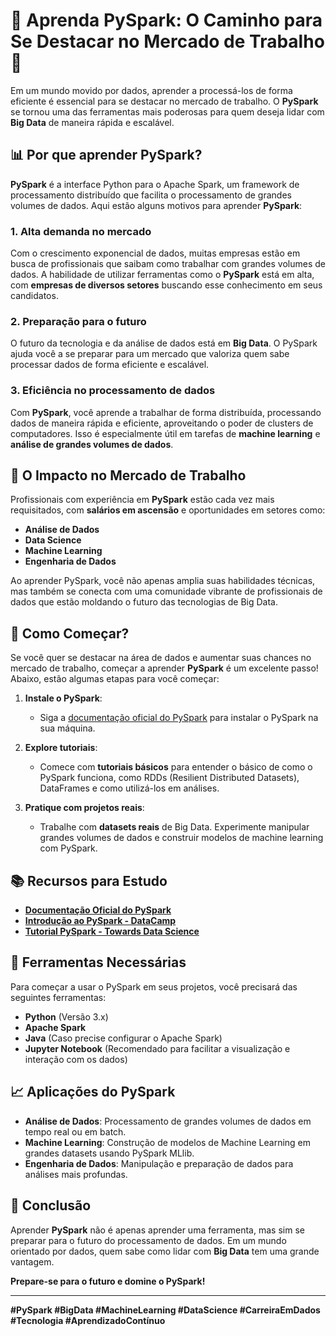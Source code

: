 
# 🚀 Aprenda PySpark: O Caminho para Se Destacar no Mercado de Trabalho 🚀

Em um mundo movido por dados, aprender a processá-los de forma eficiente é essencial para se destacar no mercado de trabalho. O **PySpark** se tornou uma das ferramentas mais poderosas para quem deseja lidar com **Big Data** de maneira rápida e escalável.

## 📊 Por que aprender PySpark?

**PySpark** é a interface Python para o Apache Spark, um framework de processamento distribuído que facilita o processamento de grandes volumes de dados. Aqui estão alguns motivos para aprender **PySpark**:

### 1. **Alta demanda no mercado**
Com o crescimento exponencial de dados, muitas empresas estão em busca de profissionais que saibam como trabalhar com grandes volumes de dados. A habilidade de utilizar ferramentas como o **PySpark** está em alta, com **empresas de diversos setores** buscando esse conhecimento em seus candidatos.

### 2. **Preparação para o futuro**
O futuro da tecnologia e da análise de dados está em **Big Data**. O PySpark ajuda você a se preparar para um mercado que valoriza quem sabe processar dados de forma eficiente e escalável.

### 3. **Eficiência no processamento de dados**
Com **PySpark**, você aprende a trabalhar de forma distribuída, processando dados de maneira rápida e eficiente, aproveitando o poder de clusters de computadores. Isso é especialmente útil em tarefas de **machine learning** e **análise de grandes volumes de dados**.

## 💼 O Impacto no Mercado de Trabalho

Profissionais com experiência em **PySpark** estão cada vez mais requisitados, com **salários em ascensão** e oportunidades em setores como:

- **Análise de Dados**
- **Data Science**
- **Machine Learning**
- **Engenharia de Dados**

Ao aprender PySpark, você não apenas amplia suas habilidades técnicas, mas também se conecta com uma comunidade vibrante de profissionais de dados que estão moldando o futuro das tecnologias de Big Data.

## 🚀 Como Começar?

Se você quer se destacar na área de dados e aumentar suas chances no mercado de trabalho, começar a aprender **PySpark** é um excelente passo! Abaixo, estão algumas etapas para você começar:

1. **Instale o PySpark**: 
   - Siga a [documentação oficial do PySpark](https://spark.apache.org/docs/latest/api/python/getting_started/index.html) para instalar o PySpark na sua máquina.
   
2. **Explore tutoriais**:
   - Comece com **tutoriais básicos** para entender o básico de como o PySpark funciona, como RDDs (Resilient Distributed Datasets), DataFrames e como utilizá-los em análises.
   
3. **Pratique com projetos reais**:
   - Trabalhe com **datasets reais** de Big Data. Experimente manipular grandes volumes de dados e construir modelos de machine learning com PySpark.

## 📚 Recursos para Estudo

- **[Documentação Oficial do PySpark](https://spark.apache.org/docs/latest/api/python/getting_started/index.html)**
- **[Introdução ao PySpark - DataCamp](https://www.datacamp.com/courses/introduction-to-pyspark)**
- **[Tutorial PySpark - Towards Data Science](https://towardsdatascience.com/a-complete-introduction-to-pyspark-using-python-7f2b4fbd7465)**

## 🔧 Ferramentas Necessárias

Para começar a usar o PySpark em seus projetos, você precisará das seguintes ferramentas:

- **Python** (Versão 3.x)
- **Apache Spark**
- **Java** (Caso precise configurar o Apache Spark)
- **Jupyter Notebook** (Recomendado para facilitar a visualização e interação com os dados)

## 📈 Aplicações do PySpark

- **Análise de Dados**: Processamento de grandes volumes de dados em tempo real ou em batch.
- **Machine Learning**: Construção de modelos de Machine Learning em grandes datasets usando PySpark MLlib.
- **Engenharia de Dados**: Manipulação e preparação de dados para análises mais profundas.

## 🌱 Conclusão

Aprender **PySpark** não é apenas aprender uma ferramenta, mas sim se preparar para o futuro do processamento de dados. Em um mundo orientado por dados, quem sabe como lidar com **Big Data** tem uma grande vantagem.

**Prepare-se para o futuro e domine o PySpark!**

---

**#PySpark #BigData #MachineLearning #DataScience #CarreiraEmDados #Tecnologia #AprendizadoContínuo**
